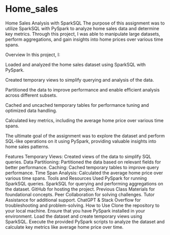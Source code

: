 # Home_sales
Home Sales Analysis with SparkSQL
The purpose of this assignment was to utilize SparkSQL with PySpark to analyze home sales data and determine key metrics. Through this project, I was able to manipulate large datasets, perform aggregations, and gain insights into home prices over various time spans.

Overview
In this project, I:

Loaded and analyzed the home sales dataset using SparkSQL with PySpark.

Created temporary views to simplify querying and analysis of the data.

Partitioned the data to improve performance and enable efficient analysis across different subsets.

Cached and uncached temporary tables for performance tuning and optimized data handling.

Calculated key metrics, including the average home price over various time spans.

The ultimate goal of the assignment was to explore the dataset and perform SQL-like operations on it using PySpark, providing valuable insights into home sales patterns.

Features
Temporary Views: Created views of the data to simplify SQL queries.
Data Partitioning: Partitioned the data based on relevant fields for better performance.
Caching: Cached temporary tables to improve query performance.
Time Span Analysis: Calculated the average home price over various time spans.
Tools and Resources Used
PySpark for running SparkSQL queries.
SparkSQL for querying and performing aggregations on the dataset.
GitHub for hosting the project.
Previous Class Materials for foundational concepts.
Peer Collaboration for solving challenges.
Tutor Assistance for additional support.
ChatGPT & Stack Overflow for troubleshooting and problem-solving.
How to Use
Clone the repository to your local machine.
Ensure that you have PySpark installed in your environment.
Load the dataset and create temporary views using SparkSQL.
Execute the provided PySpark scripts to analyze the dataset and calculate key metrics like average home price over time.
